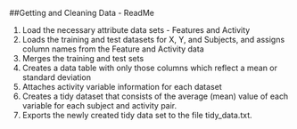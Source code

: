 ##Getting and Cleaning Data - ReadMe

1. Load the necessary attribute data sets - Features and Activity
1. Loads the training and test datasets for X, Y, and Subjects, and assigns column names from the Feature and Activity data
1. Merges the training and test sets
1. Creates a data table with only those columns which reflect a mean or standard deviation
1. Attaches activity variable information for each dataset
1. Creates a tidy dataset that consists of the average (mean) value of each variable for each subject and activity pair.
1. Exports the newly created tidy data set to the file tidy_data.txt.